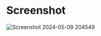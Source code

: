# Screenshot

![Screenshot 2024-05-09 204549](https://github.com/Jyoti-code/Redux-Basic-Practice/assets/71042712/18188477-dfee-42b7-8e22-62a8e207bf10)
